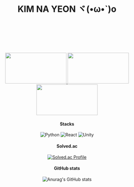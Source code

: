 <div align="center">


<h1>KIM NA YEON ヾ(•ω•`)o <br>

<br><br></h1>

<a href="https://github.com/devxb/gitanimals">
  <img
    src="https://render.gitanimals.org/lines/eoyan?pet-id=587181348183179491"
    width="200"
    height="100"
  />
</a>

<a href="https://github.com/devxb/gitanimals">
  <img
    src="https://render.gitanimals.org/lines/eoyan?pet-id=587181348183179486"
    width="200"
    height=100"
  />
</a>

<a href="https://github.com/devxb/gitanimals">
  <img
    src="https://render.gitanimals.org/lines/eoyan?pet-id=587181348183179491"
    width="200"
    height="100"
  />
</a>


<h4> Stacks </h4>




<img alt="Python" src ="https://img.shields.io/badge/Python-3776AB.svg?&style=flat-square&logo=Python&logoColor=white"/> <img alt="React" src ="https://img.shields.io/badge/React-61DAFB.svg?&style=flat-square&logo=React&logoColor=white"/> <img alt="Unity" src ="https://img.shields.io/badge/Unity-FFFFFF.svg?&style=flat-square&logo=Unity&logoColor=black"/> 


<h4>  Solved.ac </h4>



[![Solved.ac Profile](http://mazassumnida.wtf/api/v2/generate_badge?boj=nayeon1031)](https://solved.ac/nayeon1031/)


<h4>  GitHub stats  </h4>




![Anurag's GitHub stats](https://github-readme-stats.vercel.app/api?username=eoyan&show_icons=true&theme=react)  






</div>


